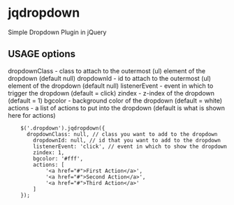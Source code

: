 jqdropdown
==========

Simple Dropdown Plugin in jQuery

**USAGE**
options
--------
dropdownClass - class to attach to the outermost (ul) element of the dropdown (default null)
dropdownId - id to attach to the outermost (ul) element of the dropdown (default null)
listenerEvent - event in which to trigger the dropdown (default = click)
zindex - z-index of the dropdown (default = 1)
bgcolor - background color of the dropdown (default = white)
actions - a list of actions to put into the dropdown (default is what is shown here for actions)

```
	$('.dropdown').jqdropdown({
	  dropdownClass: null, // class you want to add to the dropdown
		dropdownId: null, // id that you want to add to the dropdown
		listenerEvent: 'click', // event in which to show the dropdown
		zindex: 1,
		bgcolor: '#fff',
		actions: [
			'<a href="#">First Action</a>',
			'<a href="#">Second Action</a>',
			'<a href="#">Third Action</a>'
		]
	});
```